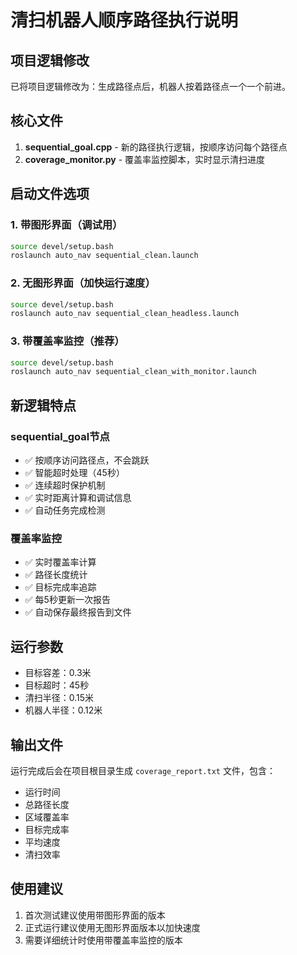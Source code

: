 # 清扫机器人顺序路径执行说明

## 项目逻辑修改
已将项目逻辑修改为：生成路径点后，机器人按着路径点一个一个前进。

## 核心文件
1. **sequential_goal.cpp** - 新的路径执行逻辑，按顺序访问每个路径点
2. **coverage_monitor.py** - 覆盖率监控脚本，实时显示清扫进度

## 启动文件选项

### 1. 带图形界面（调试用）
```bash
source devel/setup.bash
roslaunch auto_nav sequential_clean.launch
```

### 2. 无图形界面（加快运行速度）
```bash
source devel/setup.bash
roslaunch auto_nav sequential_clean_headless.launch
```

### 3. 带覆盖率监控（推荐）
```bash
source devel/setup.bash
roslaunch auto_nav sequential_clean_with_monitor.launch
```

## 新逻辑特点

### sequential_goal节点
- ✅ 按顺序访问路径点，不会跳跃
- ✅ 智能超时处理（45秒）
- ✅ 连续超时保护机制
- ✅ 实时距离计算和调试信息
- ✅ 自动任务完成检测

### 覆盖率监控
- ✅ 实时覆盖率计算
- ✅ 路径长度统计
- ✅ 目标完成率追踪
- ✅ 每5秒更新一次报告
- ✅ 自动保存最终报告到文件

## 运行参数
- 目标容差：0.3米
- 目标超时：45秒
- 清扫半径：0.15米
- 机器人半径：0.12米

## 输出文件
运行完成后会在项目根目录生成 `coverage_report.txt` 文件，包含：
- 运行时间
- 总路径长度
- 区域覆盖率
- 目标完成率
- 平均速度
- 清扫效率

## 使用建议
1. 首次测试建议使用带图形界面的版本
2. 正式运行建议使用无图形界面版本以加快速度
3. 需要详细统计时使用带覆盖率监控的版本
